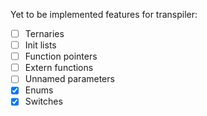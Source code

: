 Yet to be implemented features for transpiler:
- [ ] Ternaries
- [ ] Init lists
- [ ] Function pointers
- [ ] Extern functions
- [ ] Unnamed parameters
- [x] Enums
- [x] Switches
